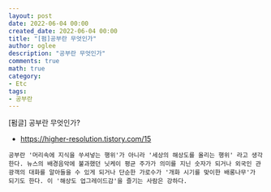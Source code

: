 ```yaml
---
layout: post
date: 2022-06-04 00:00
created_date: 2022-06-04 00:00
title: "[펌]공부란 무엇인가"
author: oglee
description: "공부란 무엇인가"
comments: true
math: true
category:
- Etc
tags:
- 공부란
---
```


[펌글] 공부란 무엇인가?
<!--more-->

- https://higher-resolution.tistory.com/15

` 공부란 '머리속에 지식을 쑤셔넣는 행위'가 아니라
'세상의 해상도를 올리는 행위' 라고 생각한다.
뉴스의 배경음악에 불과했던 닛케이 평균 주가가 의미를 지닌 숫자가 되거나
외국인 관광객의 대화를 알아들을 수 있게 되거나
단순한 가로수가 '개화 시기를 맞이한 배롱나무'가 되기도 한다.
이 '해상도 업그레이드감'을 즐기는 사람은 강하다. `
